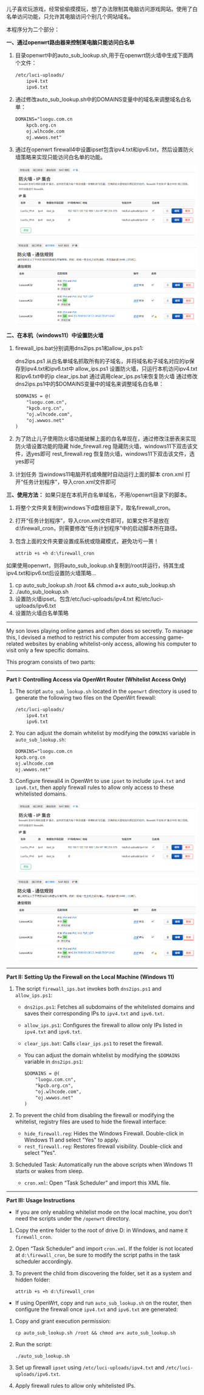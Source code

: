儿子喜欢玩游戏，经常偷偷摸摸玩，想了办法限制其电脑访问游戏网站。使用了白名单访问功能，只允许其电脑访问个别几个网站域名。

本程序分为二个部分：

**一、通过openwrt路由器来控制某电脑只能访问白名单**

1. 目录openwrt中的auto_sub_lookup.sh,用于在openwrt防火墙中生成下面两个文件：
    
    ```
    /etc/luci-uploads/
        ipv4.txt
        ipv6.txt
    ```
    
2. 通过修改auto_sub_lookup.sh中的DOMAINS变量中的域名来调整域名白名单：
    
    ```
    DOMAINS="luogu.com.cn
        kpcb.org.cn
        oj.wlhcode.com
        oj.wwwos.net"
    ```
    
3. 通过在openwrt firewall4中设置ipset包含ipv4.txt和ipv6.txt，然后设置防火墙策略来实现只能访问白名单的功能。

    ![image-20250604161355497](./openwrt/openwrt_ipset.png)

    ![image-20250604161505642](./openwrt/openwrt_firewall.png)

**二、在本机（windows11）中设置防火墙**

1. firewall_ips.bat分别调用dns2ips.ps1和allow_ips.ps1:

   dns2ips.ps1         从白名单域名抓取所有的子域名，并将域名和子域名对应的ip保存到ipv4.txt和ipv6.txt中
   allow_ips.ps1       设置防火墙，只运行本机访问ipv4.txt和ipv6.txt中的ip
   clear_ips.bat       通过调用clear_ips.ps1来恢复防火墙
   通过修改dns2ips.ps1中的$DOMAINS变量中的域名来调整域名白名单：

       $DOMAINS = @(
           "luogu.com.cn",
           "kpcb.org.cn",
           "oj.wlhcode.com",
           "oj.wwwos.net"
       )

2. 为了防止儿子使用防火墙功能破解上面的白名单现在，通过修改注册表来实现防火墙设置功能的隐藏
    hide_firewall.reg   隐藏防火墙，windows11下双击该文件，选yes即可
    rest_firewall.reg   恢复防火墙，windows11下双击该文件，选yes即可

3. 计划任务
    当windows11电脑开机或唤醒时自动运行上面的脚本
    cron.xml            打开“任务计划程序”，导入cron.xml文件即可

**三、使用方法：**
    如果只是在本机开白名单域名，不用/openwrt目录下的脚本。
1. 将整个文件夹复制到windows下d盘根目录下，取名firewall_cron。
2. 打开“任务计划程序”，导入cron.xml文件即可，如果文件不是放在d:\firewall_cron，则需要修改“任务计划程序”中的启动脚本所在路径。
3. 包含上面的文件夹要设置成系统或隐藏模式，避免功亏一篑！
    
    ```
    attrib +s +h d:\firewall_cron
    ```

​	如果使用openwrt，则将auto_sub_lookup.sh复制到/root并运行，待其生成ipv4.txt和ipv6.txt后设置防火墙策略...
1. cp auto_sub_lookup.sh /root && chmod a+x auto_sub_lookup.sh
2. ./auto_sub_lookup.sh
3. 设置防火墙ipset。包含/etc/luci-uploads/ipv4.txt 和/etc/luci-uploads/ipv6.txt
4. 设置防火墙白名单策略



----------------------------------------------------------------------------------------------------------------------------------------------------------------------------------



My son loves playing online games and often does so secretly. To manage this, I devised a method to restrict his computer from accessing game-related websites by enabling whitelist-only access, allowing his computer to visit only a few specific domains.

This program consists of two parts:

------

**Part I: Controlling Access via OpenWrt Router (Whitelist Access Only)**

1. The script `auto_sub_lookup.sh` located in the `openwrt` directory is used to generate the following two files on the OpenWrt firewall:

   ```
   /etc/luci-uploads/
       ipv4.txt
       ipv6.txt
   ```

2. You can adjust the domain whitelist by modifying the `DOMAINS` variable in `auto_sub_lookup.sh`:

   ```
   DOMAINS="luogu.com.cn
   kpcb.org.cn
   oj.wlhcode.com
   oj.wwwos.net"
   ```

3. Configure firewall4 in OpenWrt to use `ipset` to include `ipv4.txt` and `ipv6.txt`, then apply firewall rules to allow only access to these whitelisted domains.

   ![image-20250604161355497](./openwrt/openwrt_ipset.png)

   ![image-20250604161505642](./openwrt/openwrt_firewall.png)

------

**Part II: Setting Up the Firewall on the Local Machine (Windows 11)**

1. The script `firewall_ips.bat` invokes both `dns2ips.ps1` and `allow_ips.ps1`:

   - `dns2ips.ps1`: Fetches all subdomains of the whitelisted domains and saves their corresponding IPs to `ipv4.txt` and `ipv6.txt`.

   - `allow_ips.ps1`: Configures the firewall to allow only IPs listed in `ipv4.txt` and `ipv6.txt`.

   - `clear_ips.bat`: Calls `clear_ips.ps1` to reset the firewall.

   - You can adjust the domain whitelist by modifying the `$DOMAINS` variable in `dns2ips.ps1`:

     ```
     $DOMAINS = @(
         "luogu.com.cn",
         "kpcb.org.cn",
         "oj.wlhcode.com",
         "oj.wwwos.net"
     )
     ```

2. To prevent the child from disabling the firewall or modifying the whitelist, registry files are used to hide the firewall interface:

   - `hide_firewall.reg`: Hides the Windows Firewall. Double-click in Windows 11 and select "Yes" to apply.
   - `rest_firewall.reg`: Restores firewall visibility. Double-click and select "Yes".

3. Scheduled Task:
    Automatically run the above scripts when Windows 11 starts or wakes from sleep.

   - `cron.xml`: Open “Task Scheduler” and import this XML file.

------

**Part III: Usage Instructions**

- If you are only enabling whitelist mode on the local machine, you don’t need the scripts under the `/openwrt` directory.

1. Copy the entire folder to the root of drive D: in Windows, and name it `firewall_cron`.

2. Open “Task Scheduler” and import `cron.xml`.
    If the folder is not located at `d:\firewall_cron`, be sure to modify the script paths in the task scheduler accordingly.

3. To prevent the child from discovering the folder, set it as a system and hidden folder:

   ```
   attrib +s +h d:\firewall_cron
   ```

- If using OpenWrt, copy and run `auto_sub_lookup.sh` on the router, then configure the firewall once `ipv4.txt` and `ipv6.txt` are generated:

1. Copy and grant execution permission:

   ```
   cp auto_sub_lookup.sh /root && chmod a+x auto_sub_lookup.sh
   ```

2. Run the script:

   ```
   ./auto_sub_lookup.sh
   ```

3. Set up firewall `ipset` using `/etc/luci-uploads/ipv4.txt` and `/etc/luci-uploads/ipv6.txt`.

4. Apply firewall rules to allow only whitelisted IPs.